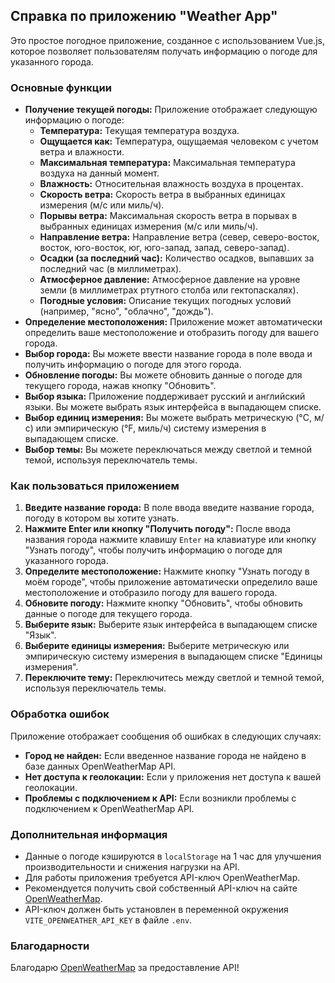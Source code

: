 ## Справка по приложению "Weather App"

Это простое погодное приложение, созданное с использованием Vue.js, которое позволяет пользователям получать информацию о погоде для указанного города.

### Основные функции

- **Получение текущей погоды:** Приложение отображает следующую информацию о погоде:
  - **Температура:** Текущая температура воздуха.
  - **Ощущается как:** Температура, ощущаемая человеком с учетом ветра и влажности.
  - **Максимальная температура:** Максимальная температура воздуха на данный момент.
  - **Влажность:** Относительная влажность воздуха в процентах.
  - **Скорость ветра:** Скорость ветра в выбранных единицах измерения (м/с или миль/ч).
  - **Порывы ветра:** Максимальная скорость ветра в порывах в выбранных единицах измерения (м/с или миль/ч).
  - **Направление ветра:** Направление ветра (север, северо-восток, восток, юго-восток, юг, юго-запад, запад, северо-запад).
  - **Осадки (за последний час):** Количество осадков, выпавших за последний час (в миллиметрах).
  - **Атмосферное давление:** Атмосферное давление на уровне земли (в миллиметрах ртутного столба или гектопаскалях).
  - **Погодные условия:** Описание текущих погодных условий (например, "ясно", "облачно", "дождь").
- **Определение местоположения:** Приложение может автоматически определить ваше местоположение и отобразить погоду для вашего города.
- **Выбор города:** Вы можете ввести название города в поле ввода и получить информацию о погоде для этого города.
- **Обновление погоды:** Вы можете обновить данные о погоде для текущего города, нажав кнопку "Обновить".
- **Выбор языка:** Приложение поддерживает русский и английский языки. Вы можете выбрать язык интерфейса в выпадающем списке.
- **Выбор единиц измерения:** Вы можете выбрать метрическую (°C, м/с) или эмпирическую (°F, миль/ч) систему измерения в выпадающем списке.
- **Выбор темы:** Вы можете переключаться между светлой и темной темой, используя переключатель темы.

### Как пользоваться приложением

1.  **Введите название города:** В поле ввода введите название города, погоду в котором вы хотите узнать.
2.  **Нажмите Enter или кнопку "Получить погоду":** После ввода названия города нажмите клавишу `Enter` на клавиатуре или кнопку "Узнать погоду", чтобы получить информацию о погоде для указанного города.
3.  **Определите местоположение:** Нажмите кнопку "Узнать погоду в моём городе", чтобы приложение автоматически определило ваше местоположение и отобразило погоду для вашего города.
4.  **Обновите погоду:** Нажмите кнопку "Обновить", чтобы обновить данные о погоде для текущего города.
5.  **Выберите язык:** Выберите язык интерфейса в выпадающем списке "Язык".
6.  **Выберите единицы измерения:** Выберите метрическую или эмпирическую систему измерения в выпадающем списке "Единицы измерения".
7.  **Переключите тему:** Переключитесь между светлой и темной темой, используя переключатель темы.

### Обработка ошибок

Приложение отображает сообщения об ошибках в следующих случаях:

- **Город не найден:** Если введенное название города не найдено в базе данных OpenWeatherMap API.
- **Нет доступа к геолокации:** Если у приложения нет доступа к вашей геолокации.
- **Проблемы с подключением к API:** Если возникли проблемы с подключением к OpenWeatherMap API.

### Дополнительная информация

- Данные о погоде кэшируются в `localStorage` на 1 час для улучшения производительности и снижения нагрузки на API.
- Для работы приложения требуется API-ключ OpenWeatherMap.
- Рекомендуется получить свой собственный API-ключ на сайте [OpenWeatherMap](https://openweathermap.org/).
- API-ключ должен быть установлен в переменной окружения `VITE_OPENWEATHER_API_KEY` в файле `.env`.

### Благодарности

Благодарю [OpenWeatherMap](https://openweathermap.org/) за предоставление API!
